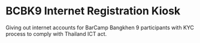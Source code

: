 # BCBK9 Internet Registration Kiosk

Giving out internet accounts for BarCamp Bangkhen 9 participants with KYC process to comply with Thailand ICT act.
